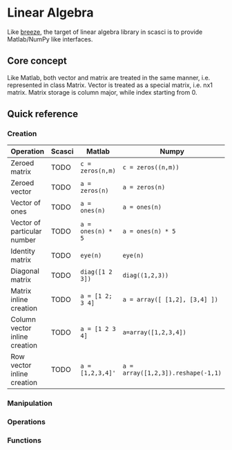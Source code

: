 Linear Algebra
==============

Like [breeze](https://github.com/scalanlp/breeze), the target of linear algebra
library in scasci is to provide Matlab/NumPy like interfaces.

Core concept
------------

Like Matlab, both vector and matrix are treated in the same manner,
i.e. represented in class Matrix. Vector is treated as a special
matrix, i.e. nx1 matrix. Matrix storage is column major, while index
starting from 0.

Quick reference
---------------

### Creation

| Operation | Scasci | Matlab | Numpy |
| --------- | ------ | ------ | ----- |
| Zeroed matrix | TODO  | `c = zeros(n,m)` | `c = zeros((n,m))` |
| Zeroed vector | TODO | `a = zeros(n)` | `a = zeros(n)` |
| Vector of ones | TODO | `a = ones(n)` | `a = ones(n)` |
| Vector of particular number | TODO | `a = ones(n) * 5` | `a = ones(n) * 5` |
| Identity matrix | TODO | `eye(n)` | `eye(n)` |
| Diagonal matrix |TODO | `diag([1 2 3])` | `diag((1,2,3))` |
| Matrix inline creation | TODO  | `a = [1 2; 3 4]` | `a = array([ [1,2], [3,4] ])` |
| Column vector inline creation | TODO | `a = [1 2 3 4]` | `a=array([1,2,3,4])` |
| Row  vector inline creation | TODO | `a = [1,2,3,4]'` | `a = array([1,2,3]).reshape(-1,1)` |

### Manipulation

### Operations

### Functions
